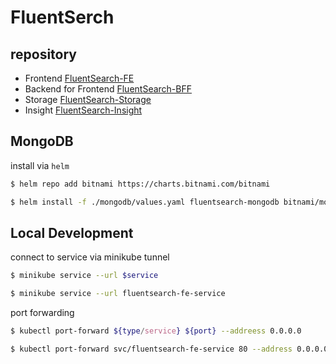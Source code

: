 # FluentSerch

## repository
- Frontend [FluentSearch-FE](https://github.com/yee2542/FluentSearch-FE)
- Backend for Frontend [FluentSearch-BFF](https://github.com/yee2542/FluentSearch-BFF)
- Storage [FluentSearch-Storage](https://github.com/yee2542/FluentSearch-Storage)
- Insight [FluentSearch-Insight](https://github.com/yee2542/FluentSearch-Insight)

## MongoDB
install via `helm`

```sh
$ helm repo add bitnami https://charts.bitnami.com/bitnami

$ helm install -f ./mongodb/values.yaml fluentsearch-mongodb bitnami/mongodb-sharded -n fluentsearch
```

## Local Development

connect to service via minikube tunnel

```sh
$ minikube service --url $service

$ minikube service --url fluentsearch-fe-service
```

port forwarding

```sh
$ kubectl port-forward ${type/service} ${port} --addreess 0.0.0.0

$ kubectl port-forward svc/fluentsearch-fe-service 80 --address 0.0.0.0
```